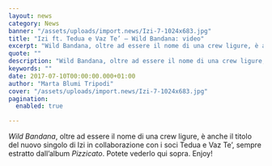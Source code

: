 ```yaml
---
layout: news
category: News
banner: "/assets/uploads/import.news/Izi-7-1024x683.jpg"
title: "Izi ft. Tedua e Vaz Te’ – Wild Bandana: video"
excerpt: "Wild Bandana, oltre ad essere il nome di una crew ligure, è anche il titolo del nuovo singolo di Izi in collaborazione con i soci Tedua e Vaz Te’, sempre estratto dall’album Pizzicato. Potete vederlo qui sopra. Enjoy!"
quote: ""
description: "Wild Bandana, oltre ad essere il nome di una crew ligure, è anche il titolo del nuovo singolo di Izi in collaborazione con i soci Tedua e Vaz Te’, sempre estratto dall’album Pizzicato. Potete vederlo qui sopra. Enjoy!"
keywords: ""
date: 2017-07-10T00:00:00.000+01:00
author: "Marta Blumi Tripodi"
cover: "/assets/uploads/import.news/Izi-7-1024x683.jpg"
pagination:
  enabled: true

---
```


_Wild Bandana_, oltre ad essere il nome di una crew ligure, è anche il titolo del nuovo singolo di Izi in collaborazione con i soci Tedua e Vaz Te’, sempre estratto dall’album _Pizzicato_. Potete vederlo qui sopra. Enjoy!